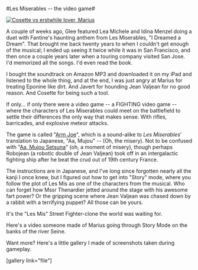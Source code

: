 #Les Miserables -- the video game#

[![](http://westkarana.com/wp-content/uploads/2010/05/Fullscreen-capture-5282010-90653-PM.jpg "Cosette vs erstwhile lover, Marius")](http://westkarana.com/wp-content/uploads/2010/05/Fullscreen-capture-5282010-90653-PM.jpg)

A couple of weeks ago, Glee featured Lea Michele and Idina Menzel doing a duet with Fantine's haunting anthem from Les Miserables, "I Dreamed a Dream". That brought me back twenty years to when I couldn't get enough of the musical; I ended up seeing it twice while it was in San Francisco, and then once a couple years later when a touring company visited San Jose. I'd memorized all the songs. I'd even read the book.

I bought the soundtrack on Amazon MP3 and downloaded it on my iPad and listened to the whole thing, and at the end, I was just angry at Marius for treating Eponine like dirt. And Javert for hounding Jean Valjean for no good reason. And Cosette for being such a tool.

If only... if only there were a video game -- a FIGHTING video game -- where the characters of Les Miserables could meet on the battlefield to settle their differences the only way that makes sense. With rifles, barricades, and explosive meteor attacks.

The game is called "[Arm Joe](http://takase.syuriken.jp/ArmJoe.htm)", which is a sound-alike to *Les Miserables*' translation to Japanese, "Aa, Mujou" -- (Oh, the misery). Not to be confused with "[Aa, Mujou Setsuna](http://www.viddler.com/explore/Joystiq/videos/1820/)" (oh, a moment of misery), though perhaps Robojean (a robotic double of Jean Valjean) took off in an intergalactic fighting ship after he beat the crud out of 19th century France.

The instructions are in Japanese, and I've long since forgotten nearly all the kanji I once knew, but I figured out how to get into "Story" mode, where you follow the plot of Les Mis as one of the characters from the musical. Who can forget how Mssr Thenardier jetted around the stage with his awesome fart power? Or the gripping scene where Jean Valjean was chased down by a rabbit with a terrifying puppet? All those can be yours.

It's the "Les Mis" Street Fighter-clone the world was waiting for.

Here's a video someone made of Marius going through Story Mode on the banks of the river Seine.



Want more? Here's a little gallery I made of screenshots taken during gameplay.

[gallery link="file"]

